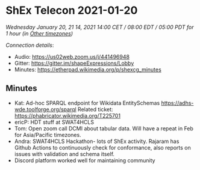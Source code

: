 # ShEx Telecon 2021-01-20
*Wednesday January 20, 21 14, 2021 14:00 CET / 08:00 EDT / 05:00 PDT for 1 hour (in [Other timezones](https://www.timeanddate.com/worldclock/fixedtime.html?msg=ShEx+CG&iso=20210120T14&p1=195&ah=1))*

*Connection details*:

* Audio: https://us02web.zoom.us/j/441496948
* Gitter: https://gitter.im/shapeExpressions/Lobby
* Minutes: https://etherpad.wikimedia.org/p/shexcg_minutes

## Minutes
* Kat: Ad-hoc SPARQL endpoint for Wikidata EntitySchemas https://adhs-wde.toolforge.org/sparql Related ticket: https://phabricator.wikimedia.org/T225701
* ericP: HDT stuff at SWAT4HCLS
* Tom: Open zoom call DCMI about tabular data. Will have a repeat in Feb for Asia/Pacific timezones.
* Andra: SWAT4HCLS Hackathon- lots of ShEx activity. Rajaram has Github Actions to continuously check for conformance, also reports on issues with validation and schema itself.
* Discord platform worked well for maintaining community
